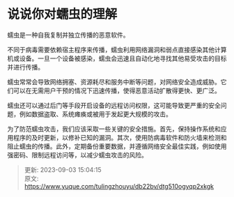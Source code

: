 # 说说你对蠕虫的理解

蠕虫是一种自我复制并独立传播的恶意软件。

不同于病毒需要依赖宿主程序来传播，蠕虫利用网络漏洞和弱点直接感染其他计算机或设备。一旦一个设备被感染，蠕虫会迅速且自动化地寻找其他易受攻击的目标并进行传播。

蠕虫常常会导致网络拥塞、资源耗尽和服务中断等问题，对网络安全造成威胁。它们可以在无需用户干预的情况下迅速传播，使得恶意活动扩散得更快、更广泛。

蠕虫还可以通过后门等手段开启设备的远程访问权限，这可能导致更严重的安全问题，例如数据盗取、系统瘫痪或被用于发起更大规模的攻击。

为了防范蠕虫攻击，我们应该采取一些关键的安全措施。首先，保持操作系统和应用程序的及时更新，以修补已知的漏洞。其次，使用防病毒软件和防火墙来检测和阻止蠕虫的传播。此外，定期备份重要数据，并遵循网络安全最佳实践，例如使用强密码、限制远程访问等，以减少蠕虫攻击的风险。



> 更新: 2023-09-03 15:04:15  
> 原文: <https://www.yuque.com/tulingzhouyu/db22bv/dtg510ogyqp2xkgk>